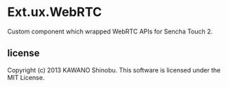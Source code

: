 # Ext.ux.WebRTC

Custom component which wrapped WebRTC APIs for Sencha Touch 2.

## license

Copyright (c) 2013 KAWANO Shinobu. This software is licensed under the MIT License.

